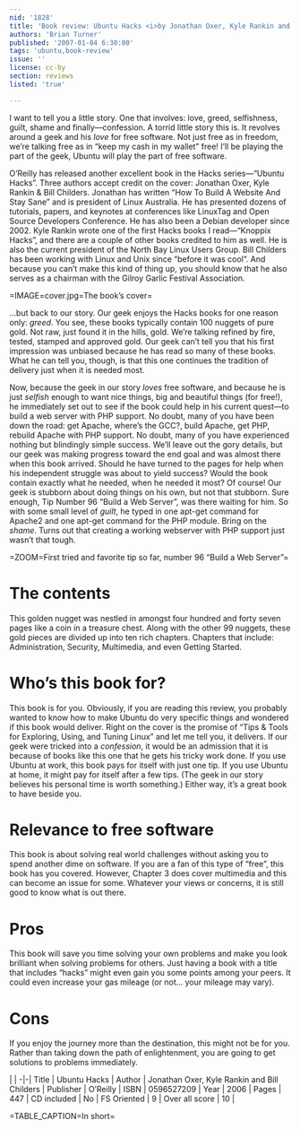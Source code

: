 ```yaml
---
nid: '1828'
title: 'Book review: Ubuntu Hacks <i>by Jonathan Oxer, Kyle Rankin and Bill Childers</i>'
authors: 'Brian Turner'
published: '2007-01-04 6:30:00'
tags: 'ubuntu,book-review'
issue: ''
license: cc-by
section: reviews
listed: 'true'

---
```

I want to tell you a little story. One that involves: love, greed, selfishness, guilt, shame and finally—confession. A torrid little story this is. It revolves around a geek and his _love_ for free software. Not just free as in freedom, we’re talking free as in “keep my cash in my wallet” free! I’ll be playing the part of the geek, Ubuntu will play the part of free software.

O’Reilly has released another excellent book in the Hacks series—“Ubuntu Hacks”. Three authors accept credit on the cover: Jonathan Oxer, Kyle Rankin & Bill Childers. Jonathan has written “How To Build A Website And Stay Sane” and is president of Linux Australia. He has presented dozens of tutorials, papers, and keynotes at conferences like LinuxTag and Open Source Developers Conference. He has also been a Debian developer since 2002. Kyle Rankin wrote one of the first Hacks books I read—“Knoppix Hacks”, and there are a couple of other books credited to him as well. He is also the current president of the North Bay Linux Users Group. Bill Childers has been working with Linux and Unix since “before it was cool”. And because you can’t make this kind of thing up, you should know that he also serves as a chairman with the Gilroy Garlic Festival Association.


=IMAGE=cover.jpg=The book’s cover=

...but back to our story. Our geek enjoys the Hacks books for one reason only: _greed_. You see, these books typically contain 100 nuggets of pure gold. Not raw, just found it in the hills, gold. We’re talking refined by fire, tested, stamped and approved gold. Our geek can’t tell you that his first impression was unbiased because he has read so many of these books. What he can tell you, though, is that this one continues the tradition of delivery just when it is needed most.

Now, because the geek in our story _loves_ free software, and because he is just _selfish_ enough to want nice things, big and beautiful things (for free!), he immediately set out to see if the book could help in his current quest—to build a web server with PHP support. No doubt, many of you have been down the road: get Apache, where’s the GCC?, build Apache, get PHP, rebuild Apache with PHP support. No doubt, many of you have experienced nothing but blindingly simple success. We’ll leave out the gory details, but our geek was making progress toward the end goal and was almost there when this book arrived. Should he have turned to the pages for help when his independent struggle was about to yield success? Would the book contain exactly what he needed, when he needed it most? Of course! Our geek is stubborn about doing things on his own, but not that stubborn. Sure enough, Tip Number 96 “Build a Web Server”, was there waiting for him. So with some small level of _guilt_, he typed in one apt-get command for Apache2 and one apt-get command for the PHP module. Bring on the _shame_. Turns out that creating a working webserver with PHP support just wasn’t that tough.


=ZOOM=First tried and favorite tip so far, number 96 “Build a Web Server”=


# The contents

This golden nugget was nestled in amongst four hundred and forty seven pages like a coin in a treasure chest. Along with the other 99 nuggets, these gold pieces are divided up into ten rich chapters. Chapters that include: Administration, Security, Multimedia, and even Getting Started.


# Who’s this book for?

This book is for you. Obviously, if you are reading this review, you probably wanted to know how to make Ubuntu do very specific things and wondered if this book would deliver. Right on the cover is the promise of “Tips & Tools for Exploring, Using, and Tuning Linux” and let me tell you, it delivers. If our geek were tricked into a _confession_, it would be an admission that it is because of books like this one that he gets his tricky work done. If you use Ubuntu at work, this book pays for itself with just one tip. If you use Ubuntu at home, it might pay for itself after a few tips. (The geek in our story believes his personal time is worth something.) Either way, it’s a great book to have beside you.


# Relevance to free software

This book is about solving real world challenges without asking you to spend another dime on software. If you are a fan of this type of “free”, this book has you covered. However, Chapter 3 does cover multimedia and this can become an issue for some. Whatever your views or concerns, it is still good to know what is out there.


# Pros

This book will save you time solving your own problems and make you look brilliant when solving problems for others. Just having a book with a title that includes “hacks” might even gain you some points among your peers. It could even increase your gas mileage (or not... your mileage may vary).


# Cons

If you enjoy the journey more than the destination, this might not be for you. Rather than taking down the path of enlightenment, you are going to get solutions to problems immediately.


 | |
-|-|
Title | Ubuntu Hacks | 
Author | Jonathan Oxer, Kyle Rankin and Bill Childers | 
Publisher | O’Reilly | 
ISBN | 0596527209 | 
Year | 2006 | 
Pages | 447 | 
CD included | No | 
FS Oriented | 9 | 
Over all score | 10 | 

=TABLE_CAPTION=In short=

